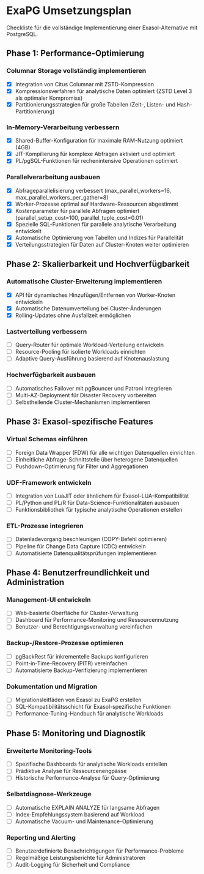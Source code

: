 # ExaPG Umsetzungsplan

Checkliste für die vollständige Implementierung einer Exasol-Alternative mit PostgreSQL.

## Phase 1: Performance-Optimierung

### Columnar Storage vollständig implementieren
- [x] Integration von Citus Columnar mit ZSTD-Kompression
- [x] Kompressionsverfahren für analytische Daten optimiert (ZSTD Level 3 als optimaler Kompromiss)
- [x] Partitionierungsstrategien für große Tabellen (Zeit-, Listen- und Hash-Partitionierung)

### In-Memory-Verarbeitung verbessern
- [x] Shared-Buffer-Konfiguration für maximale RAM-Nutzung optimiert (4GB)
- [x] JIT-Kompilierung für komplexe Abfragen aktiviert und optimiert
- [x] PL/pgSQL-Funktionen für rechenintensive Operationen optimiert

### Parallelverarbeitung ausbauen
- [x] Abfrageparallelisierung verbessert (max_parallel_workers=16, max_parallel_workers_per_gather=8)
- [x] Worker-Prozesse optimal auf Hardware-Ressourcen abgestimmt
- [x] Kostenparameter für parallele Abfragen optimiert (parallel_setup_cost=100, parallel_tuple_cost=0.01)
- [x] Spezielle SQL-Funktionen für parallele analytische Verarbeitung entwickelt
- [x] Automatische Optimierung von Tabellen und Indizes für Parallelität
- [x] Verteilungsstrategien für Daten auf Cluster-Knoten weiter optimieren

## Phase 2: Skalierbarkeit und Hochverfügbarkeit

### Automatische Cluster-Erweiterung implementieren
- [x] API für dynamisches Hinzufügen/Entfernen von Worker-Knoten entwickeln
- [x] Automatische Datenumverteilung bei Cluster-Änderungen
- [x] Rolling-Updates ohne Ausfallzeit ermöglichen

### Lastverteilung verbessern
- [ ] Query-Router für optimale Workload-Verteilung entwickeln
- [ ] Resource-Pooling für isolierte Workloads einrichten
- [ ] Adaptive Query-Ausführung basierend auf Knotenauslastung

### Hochverfügbarkeit ausbauen
- [ ] Automatisches Failover mit pgBouncer und Patroni integrieren
- [ ] Multi-AZ-Deployment für Disaster Recovery vorbereiten
- [ ] Selbstheilende Cluster-Mechanismen implementieren

## Phase 3: Exasol-spezifische Features

### Virtual Schemas einführen
- [ ] Foreign Data Wrapper (FDW) für alle wichtigen Datenquellen einrichten
- [ ] Einheitliche Abfrage-Schnittstelle über heterogene Datenquellen
- [ ] Pushdown-Optimierung für Filter und Aggregationen

### UDF-Framework entwickeln
- [ ] Integration von LuaJIT oder ähnlichem für Exasol-LUA-Kompatibilität
- [ ] PL/Python und PL/R für Data-Science-Funktionalitäten ausbauen
- [ ] Funktionsbibliothek für typische analytische Operationen erstellen

### ETL-Prozesse integrieren
- [ ] Datenladevorgang beschleunigen (COPY-Befehl optimieren)
- [ ] Pipeline für Change Data Capture (CDC) entwickeln
- [ ] Automatisierte Datenqualitätsprüfungen implementieren

## Phase 4: Benutzerfreundlichkeit und Administration

### Management-UI entwickeln
- [ ] Web-basierte Oberfläche für Cluster-Verwaltung
- [ ] Dashboard für Performance-Monitoring und Ressourcennutzung
- [ ] Benutzer- und Berechtigungsverwaltung vereinfachen

### Backup-/Restore-Prozesse optimieren
- [ ] pgBackRest für inkrementelle Backups konfigurieren
- [ ] Point-in-Time-Recovery (PITR) vereinfachen
- [ ] Automatisierte Backup-Verifizierung implementieren

### Dokumentation und Migration
- [ ] Migrationsleitfäden von Exasol zu ExaPG erstellen
- [ ] SQL-Kompatibilitätsschicht für Exasol-spezifische Funktionen
- [ ] Performance-Tuning-Handbuch für analytische Workloads

## Phase 5: Monitoring und Diagnostik

### Erweiterte Monitoring-Tools
- [ ] Spezifische Dashboards für analytische Workloads erstellen
- [ ] Prädiktive Analyse für Ressourcenengpässe
- [ ] Historische Performance-Analyse für Query-Optimierung

### Selbstdiagnose-Werkzeuge
- [ ] Automatische EXPLAIN ANALYZE für langsame Abfragen
- [ ] Index-Empfehlungssystem basierend auf Workload
- [ ] Automatische Vacuum- und Maintenance-Optimierung

### Reporting und Alerting
- [ ] Benutzerdefinierte Benachrichtigungen für Performance-Probleme
- [ ] Regelmäßige Leistungsberichte für Administratoren
- [ ] Audit-Logging für Sicherheit und Compliance 